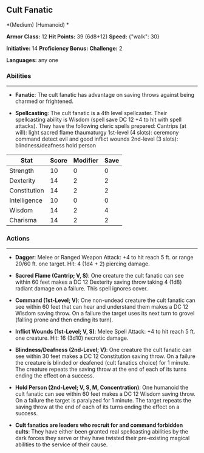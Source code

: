 ## Cult Fanatic
*(Medium) (Humanoid) *

**Armor Class:** 12
**Hit Points:** 39 (6d8+12)
**Speed:** {"walk": 30}

**Initiative:** 14
**Proficiency Bonus:**
**Challenge:** 2

**Languages:** any one

### Abilities
 --- 
- **Fanatic**: The cult fanatic has advantage on saving throws against being charmed or frightened.

- **Spellcasting**: The cult fanatic is a 4th level spellcaster. Their spellcasting ability is Wisdom (spell save DC 12
 +4 to hit with spell attacks). They have the following cleric spells prepared:
 Cantrips (at will): light
 sacred flame
 thaumaturgy
 1st-level (4 slots): ceremony
 command
 detect evil and good
 inflict wounds
 2nd-level (3 slots): blindness/deafness
 hold person



| Stat | Score | Modifier | Save |
| ---- | ---- | ---- | ---- |
| Strength | 10 | 0 | 0 |
| Dexterity | 14 | 2 | 2 |
| Constitution | 14 | 2 | 2 |
| Intelligence | 10 | 0 | 0 |
| Wisdom | 14 | 2 | 4 |
| Charisma | 14 | 2 | 2 |

### Actions
 --- 
- **Dagger**: Melee or Ranged Weapon Attack: +4 to hit  reach 5 ft. or range 20/60 ft.  one target. Hit: 4 (1d4 + 2) piercing damage.

- **Sacred Flame (Cantrip; V, S)**: One creature the cult fanatic can see within 60 feet makes a DC 12 Dexterity saving throw  taking 4 (1d8) radiant damage on a failure. This spell ignores cover.

- **Command (1st-Level; V)**: One non-undead creature the cult fanatic can see within 60 feet that can hear and understand them makes a DC 12 Wisdom saving throw. On a failure  the target uses its next turn to grovel (falling prone and then ending its turn).

- **Inflict Wounds (1st-Level; V, S)**: Melee Spell Attack: +4 to hit  reach 5 ft.  one creature. Hit: 16 (3d10) necrotic damage.

- **Blindness/Deafness (2nd-Level; V)**: One creature the cult fanatic can see within 30 feet makes a DC 12 Constitution saving throw. On a failure  the creature is blinded or deafened (cult fanatics choice) for 1 minute. The creature repeats the saving throw at the end of each of its turns  ending the effect on a success.

- **Hold Person (2nd-Level; V, S, M, Concentration)**: One humanoid the cult fanatic can see within 60 feet makes a DC 12 Wisdom saving throw. On a failure  the target is paralyzed for 1 minute. The target repeats the saving throw at the end of each of its turns  ending the effect on a success.

- **Cult fanatics are leaders who recruit for and command forbidden cults**: They have either been granted real spellcasting abilities by the dark forces they serve  or they have twisted their pre-existing magical abilities to the service of their cause.

